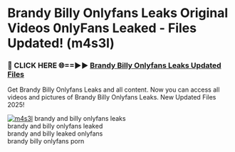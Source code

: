 # Brandy Billy Onlyfans Leaks Original Videos 0nlyFans Leaked - Files Updated! (m4s3l)

<h3>🔴 CLICK HERE 🌐==►► <a href="https://tinyurl.com/ms9xzufz" rel="nofollow">Brandy Billy Onlyfans Leaks Updated Files</a></h3>

Get Brandy Billy Onlyfans Leaks and all content. Now you can access all videos and pictures of Brandy Billy Onlyfans Leaks. New Updated Files 2025!

[![m4s3l](https://i.imgur.com/ppqm5kG.gif)](https://tinyurl.com/ms9xzufz)
brandy and billy onlyfans leaks<br>
brandy and billy onlyfans leaked<br>
brandy and billy leaked onlyfans<br>
brandy billy onlyfans porn